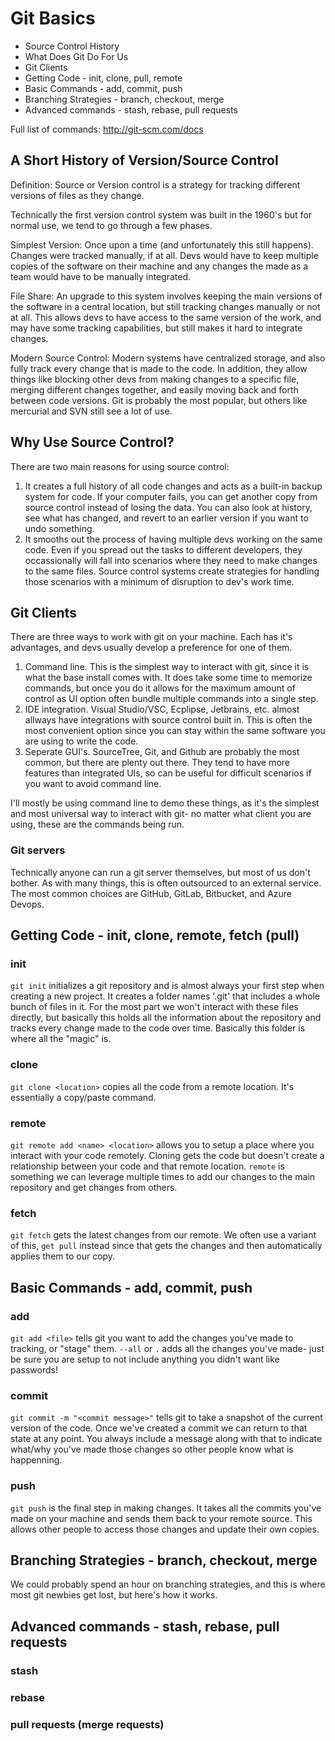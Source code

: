 # Git Basics

- Source Control History
- What Does Git Do For Us
- Git Clients
- Getting Code - init, clone, pull, remote
- Basic Commands - add, commit, push
- Branching Strategies - branch, checkout, merge
- Advanced commands - stash, rebase, pull requests

Full list of commands: <http://git-scm.com/docs>

## A Short History of Version/Source Control

Definition: Source or Version control is a strategy for tracking different versions of files as they change.

Technically the first version control system was built in the 1960's but for normal use, we tend to go through a few phases.

Simplest Version: Once upon a time (and unfortunately this still happens). Changes were tracked manually, if at all. Devs would have to keep multiple copies of the software on their machine and any changes the made as a team would have to be manually integrated.

File Share: An upgrade to this system involves keeping the main versions of the software in a central location, but still tracking changes manually or not at all. This allows devs to have access to the same version of the work, and may have some tracking capabilities, but still makes it hard to integrate changes.

Modern Source Control: Modern systems have centralized storage, and also fully track every change that is made to the code. In addition, they allow things like blocking other devs from making changes to a specific file, merging different changes together, and easily moving back and forth between code versions. Git is probably the most popular, but others like mercurial and SVN still see a lot of use.

## Why Use Source Control?

There are two main reasons for using source control:

1. It creates a full history of all code changes and acts as a built-in backup system for code. If your computer fails, you can get another copy from source control instead of losing the data. You can also look at history, see what has changed, and revert to an earlier version if you want to undo something.
2. It smooths out the process of having multiple devs working on the same code. Even if you spread out the tasks to different developers, they occassionally will fall into scenarios where they need to make changes to the same files. Source control systems create strategies for handling those scenarios with a minimum of disruption to dev's work time.

## Git Clients

There are three ways to work with git on your machine. Each has it's advantages, and devs usually develop a preference for one of them.

1. Command line. This is the simplest way to interact with git, since it is what the base install comes with. It does take some time to memorize commands, but once you do it allows for the maximum amount of control as UI option often bundle multiple commands into a single step.
2. IDE integration. Visual Studio/VSC, Ecplipse, Jetbrains, etc. almost allways have integrations with source control built in. This is often the most convenient option since you can stay within the same software you are using to write the code.
3. Seperate GUI's. SourceTree, Git, and Github are probably the most common, but there are plenty out there. They tend to have more features than integrated UIs, so can be useful for difficult scenarios if you want to avoid command line.

I'll mostly be using command line to demo these things, as it's the simplest and most universal way to interact with git- no matter what client you are using, these are the commands being run.

### Git servers

Technically anyone can run a git server themselves, but most of us don't bother. As with many things, this is often outsourced to an external service. The most common choices are GitHub, GitLab, Bitbucket, and Azure Devops.

## Getting Code - init, clone, remote, fetch (pull)

### init

`git init` initializes a git repository and is almost always your first step when creating a new project. It creates a folder names '.git' that includes a whole bunch of files in it. For the most part we won't interact with these files directly, but basically this holds all the information about the repository and tracks every change made to the code over time. Basically this folder is where all the "magic" is.

### clone

`git clone <location>` copies all the code from a remote location. It's essentially a copy/paste command.

### remote

`git remote add <name> <location>` allows you to setup a place where you interact with your code remotely. Cloning gets the code but doesn't create a relationship between your code and that remote location. `remote` is something we can leverage multiple times to add our changes to the main repository and get changes from others.

### fetch

`git fetch` gets the latest changes from our remote. We often use a variant of this, `get pull` instead since that gets the changes and then automatically applies them to our copy.

## Basic Commands - add, commit, push

### add

`git add <file>` tells git you want to add the changes you've made to tracking, or "stage" them. `--all` or `.` adds all the changes you've made- just be sure you are setup to not include anything you didn't want like passwords!

### commit

`git commit -m "<commit message>"` tells git to take a snapshot of the current version of the code. Once we've created a commit we can return to that state at any point. You always include a message along with that to indicate what/why you've made those changes so other people know what is happenning.

### push

`git push` is the final step in making changes. It takes all the commits you've made on your machine and sends them back to your remote source. This allows other people to access those changes and update their own copies.

## Branching Strategies - branch, checkout, merge

We could probably spend an hour on branching strategies, and this is where most git newbies get lost, but here's how it works.

## Advanced commands - stash, rebase, pull requests

### stash

### rebase

### pull requests (merge requests)
